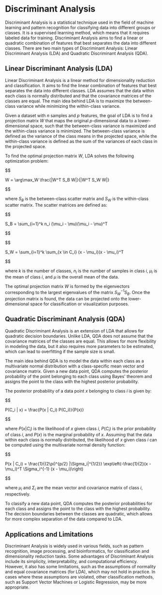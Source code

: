 # Discriminant Analysis

Discriminant Analysis is a statistical technique used in the field of machine learning and pattern recognition for classifying data into different groups or classes. It is a supervised learning method, which means that it requires labeled data for training. Discriminant Analysis aims to find a linear or quadratic combination of features that best separates the data into different classes. There are two main types of Discriminant Analysis: Linear Discriminant Analysis (LDA) and Quadratic Discriminant Analysis (QDA).

## Linear Discriminant Analysis (LDA)

Linear Discriminant Analysis is a linear method for dimensionality reduction and classification. It aims to find the linear combination of features that best separates the data into different classes. LDA assumes that the data within each class is normally distributed and that the covariance matrices of the classes are equal. The main idea behind LDA is to maximize the between-class variance while minimizing the within-class variance.

Given a dataset with $n$ samples and $p$ features, the goal of LDA is to find a projection matrix $W$ that maps the original $p$-dimensional data to a lower-dimensional space, such that the between-class variance is maximized and the within-class variance is minimized. The between-class variance is defined as the variance of the class means in the projected space, while the within-class variance is defined as the sum of the variances of each class in the projected space.

To find the optimal projection matrix $W$, LDA solves the following optimization problem:


$$

W = \arg\max_W \frac{|W^T S_B W|}{|W^T S_W W|}

$$


where $S_B$ is the between-class scatter matrix and $S_W$ is the within-class scatter matrix. The scatter matrices are defined as:


$$

S_B = \sum_{i=1}^k n_i (\mu_i - \mu)(\mu_i - \mu)^T

$$



$$

S_W = \sum_{i=1}^k \sum_{x \in C_i} (x - \mu_i)(x - \mu_i)^T

$$


where $k$ is the number of classes, $n_i$ is the number of samples in class $i$, $\mu_i$ is the mean of class $i$, and $\mu$ is the overall mean of the data.

The optimal projection matrix $W$ is formed by the eigenvectors corresponding to the largest eigenvalues of the matrix $S_W^{-1} S_B$. Once the projection matrix is found, the data can be projected onto the lower-dimensional space for classification or visualization purposes.

## Quadratic Discriminant Analysis (QDA)

Quadratic Discriminant Analysis is an extension of LDA that allows for quadratic decision boundaries. Unlike LDA, QDA does not assume that the covariance matrices of the classes are equal. This allows for more flexibility in modeling the data, but it also requires more parameters to be estimated, which can lead to overfitting if the sample size is small.

The main idea behind QDA is to model the data within each class as a multivariate normal distribution with a class-specific mean vector and covariance matrix. Given a new data point, QDA computes the posterior probability of the point belonging to each class using Bayes' theorem and assigns the point to the class with the highest posterior probability.

The posterior probability of a data point $x$ belonging to class $i$ is given by:


$$

P(C_i | x) = \frac{P(x | C_i) P(C_i)}{P(x)}

$$


where $P(x | C_i)$ is the likelihood of $x$ given class $i$, $P(C_i)$ is the prior probability of class $i$, and $P(x)$ is the marginal probability of $x$. Assuming that the data within each class is normally distributed, the likelihood of $x$ given class $i$ can be computed using the multivariate normal density function:


$$

P(x | C_i) = \frac{1}{(2\pi)^{p/2} |\Sigma_i|^{1/2}} \exp\left(-\frac{1}{2}(x - \mu_i)^T \Sigma_i^{-1} (x - \mu_i)\right)

$$


where $\mu_i$ and $\Sigma_i$ are the mean vector and covariance matrix of class $i$, respectively.

To classify a new data point, QDA computes the posterior probabilities for each class and assigns the point to the class with the highest probability. The decision boundaries between the classes are quadratic, which allows for more complex separation of the data compared to LDA.

## Applications and Limitations

Discriminant Analysis is widely used in various fields, such as pattern recognition, image processing, and bioinformatics, for classification and dimensionality reduction tasks. Some advantages of Discriminant Analysis include its simplicity, interpretability, and computational efficiency. However, it also has some limitations, such as the assumptions of normality and equal covariance matrices (for LDA), which may not hold in practice. In cases where these assumptions are violated, other classification methods, such as Support Vector Machines or Logistic Regression, may be more appropriate.

